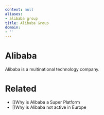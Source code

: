 ```yaml
---
context: null
aliases:
- alibaba group
title: Alibaba Group
domain:
- ''
---
```


# Alibaba

Alibaba is a multinational technology company.

# Related

- [[Why is Alibaba a Super Platform
- [[Why is Alibaba not active in Europe
